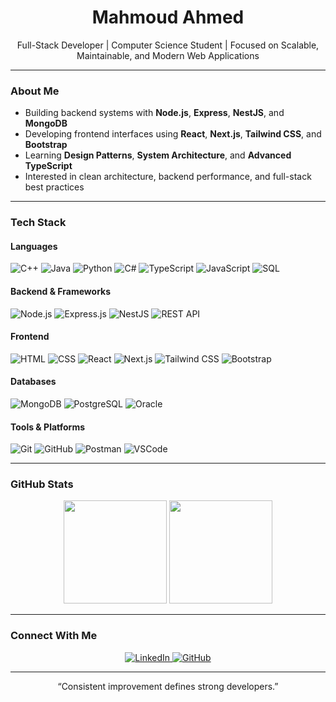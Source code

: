 <h1 align="center">Mahmoud Ahmed</h1>

<p align="center">
  Full-Stack Developer | Computer Science Student | Focused on Scalable, Maintainable, and Modern Web Applications
</p>

---

### About Me

- Building backend systems with **Node.js**, **Express**, **NestJS**, and **MongoDB**
- Developing frontend interfaces using **React**, **Next.js**, **Tailwind CSS**, and **Bootstrap**
- Learning **Design Patterns**, **System Architecture**, and **Advanced TypeScript**
- Interested in clean architecture, backend performance, and full-stack best practices

---

### Tech Stack

#### Languages

![C++](https://img.shields.io/badge/C++-00599C?logo=c%2B%2B&logoColor=white)
![Java](https://img.shields.io/badge/Java-007396?logo=java&logoColor=white)
![Python](https://img.shields.io/badge/Python-3776AB?logo=python&logoColor=white)
![C#](https://img.shields.io/badge/C%23-512BD4?logo=csharp&logoColor=white)
![TypeScript](https://img.shields.io/badge/TypeScript-3178C6?logo=typescript&logoColor=white)
![JavaScript](https://img.shields.io/badge/JavaScript-F7DF1E?logo=javascript&logoColor=black)
![SQL](https://img.shields.io/badge/SQL-003B57?logo=databricks&logoColor=white)

#### Backend & Frameworks

![Node.js](https://img.shields.io/badge/Node.js-339933?logo=node.js&logoColor=white)
![Express.js](https://img.shields.io/badge/Express.js-000000?logo=express&logoColor=white)
![NestJS](https://img.shields.io/badge/NestJS-E0234E?logo=nestjs&logoColor=white)
![REST API](https://img.shields.io/badge/REST-02569B?logo=rest&logoColor=white)

#### Frontend

![HTML](https://img.shields.io/badge/HTML5-E34F26?logo=html5&logoColor=white)
![CSS](https://img.shields.io/badge/CSS3-1572B6?logo=css3&logoColor=white)
![React](https://img.shields.io/badge/React-20232A?logo=react&logoColor=61DAFB)
![Next.js](https://img.shields.io/badge/Next.js-000000?logo=next.js&logoColor=white)
![Tailwind CSS](https://img.shields.io/badge/Tailwind_CSS-38B2AC?logo=tailwind-css&logoColor=white)
![Bootstrap](https://img.shields.io/badge/Bootstrap-7952B3?logo=bootstrap&logoColor=white)

#### Databases

![MongoDB](https://img.shields.io/badge/MongoDB-47A248?logo=mongodb&logoColor=white)
![PostgreSQL](https://img.shields.io/badge/PostgreSQL-4169E1?logo=postgresql&logoColor=white)
![Oracle](https://img.shields.io/badge/Oracle_DB-F80000?logo=oracle&logoColor=white)

#### Tools & Platforms

![Git](https://img.shields.io/badge/Git-F05032?logo=git&logoColor=white)
![GitHub](https://img.shields.io/badge/GitHub-181717?logo=github&logoColor=white)
![Postman](https://img.shields.io/badge/Postman-FF6C37?logo=postman&logoColor=white)
![VSCode](https://img.shields.io/badge/VS_Code-007ACC?logo=visual-studio-code&logoColor=white)

---

### GitHub Stats

<p align="center">
  <img src="https://github-readme-stats.vercel.app/api?username=Mahmoud-Ahmed200&show_icons=true&theme=tokyonight" height="165">
  <img src="https://github-readme-stats.vercel.app/api/top-langs/?username=Mahmoud-Ahmed200&layout=compact&theme=tokyonight" height="165">
</p>

---

### Connect With Me

<p align="center">
  <a href="https://www.linkedin.com/in/mahmoud-ahmed-9337a4310/" target="_blank">
    <img src="https://img.shields.io/badge/LinkedIn-blue?logo=linkedin&logoColor=white" alt="LinkedIn">
  </a>
  <a href="https://github.com/Mahmoud-Ahmed200" target="_blank">
    <img src="https://img.shields.io/badge/GitHub-black?logo=github&logoColor=white" alt="GitHub">
  </a>
</p>

---

<p align="center">“Consistent improvement defines strong developers.”</p>
